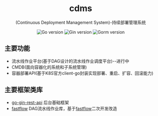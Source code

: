 <h1 align="center">cdms</h1>
<div align="center">
(Continuous Deployment Management System)-持续部署管理系统
<p align="center">
<img src="https://img.shields.io/badge/Golang-1.20.3-brightgreen" alt="Go version"/>
<img src="https://img.shields.io/badge/Gin-1.9.0-brightgreen" alt="Gin version"/>
<img src="https://img.shields.io/badge/Gorm-1.24.6-brightgreen" alt="Gorm version"/> 
</p>
</div>

## 主要功能
- 流水线作业平台(基于DAG设计的流水线作业调度平台)--进行中
- CMDB(面向容器化的系统和子系统管理)
- 容器部署API(基于K8S官方client-go封装实现部署、重启、扩容、回滚能力)

## 主要框架类库
- [go-gin-rest-api](https://github.com/linclin/go-gin-rest-api) 后台基础框架
- [fastflow](https://github.com/linclin/fastflow) DAG流水线作业库，基于[fastflow](https://github.com/ShiningRush/fastflow)二次开发改造
 